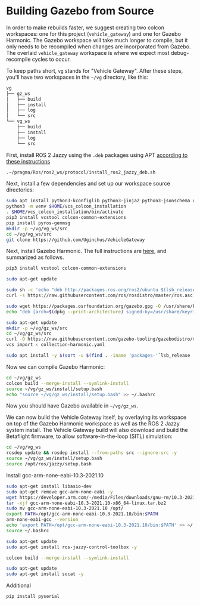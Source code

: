 # Building Gazebo from Source

In order to make rebuilds faster, we suggest creating two colcon workspaces: one for this project (`vehicle_gateway`) and one for Gazebo Harmonic. The Gazebo workspace will take much longer to compile, but it only needs to be recompiled when changes are incorporated from Gazebo. The overlaid `vehicle_gateway` workspace is where we expect most debug-recompile cycles to occur.

To keep paths short, `vg` stands for "Vehicle Gateway". After these steps, you'll have two workspaces in the `~/vg` directory, like this:

```bash
vg
├── gz_ws
│   ├── build
│   ├── install
│   ├── log
│   └── src
└── vg_ws
    ├── build
    ├── install
    ├── log
    └── src
```

First, install ROS 2 Jazzy using the `.deb` packages using APT [according to these instructions](http://docs.ros.org/en/jazzy/Installation/Ubuntu-Install-Debians.html)
```bash
.~/pragma/Ros/ros2_ws/protocol/install_ros2_jazzy_deb.sh
```

Next, install a few dependencies and set up our workspace source directories:
```bash
sudo apt install python3-kconfiglib python3-jinja2 python3-jsonschema ros-jazzy-gps-msgs gcc-arm-none-eabi libfuse2 -y
python3 -m venv $HOME/vcs_colcon_installation
. $HOME/vcs_colcon_installation/bin/activate
pip3 install vcstool colcon-common-extensions
pip install pyros-genmsg
mkdir -p ~/vg/vg_ws/src
cd ~/vg/vg_ws/src
git clone https://github.com/Uginchus/VehicleGateway
```

Next, install Gazebo Harmonic. The full instructions are [here](https://gazebosim.org/docs/harmonic/install_ubuntu), and summarized as follows.

```bash
pip3 install vcstool colcon-common-extensions

sudo apt-get update

sudo sh -c 'echo "deb http://packages.ros.org/ros2/ubuntu $(lsb_release -sc) main" > /etc/apt/sources.list.d/ros2-latest.list'
curl -s https://raw.githubusercontent.com/ros/rosdistro/master/ros.asc | sudo apt-key add -

sudo wget https://packages.osrfoundation.org/gazebo.gpg -O /usr/share/keyrings/pkgs-osrf-archive-keyring.gpg
echo "deb [arch=$(dpkg --print-architecture) signed-by=/usr/share/keyrings/pkgs-osrf-archive-keyring.gpg] http://packages.osrfoundation.org/gazebo/ubuntu-stable $(lsb_release -cs) main" | sudo tee /etc/apt/sources.list.d/gazebo-stable.list > /dev/null

sudo apt-get update
mkdir -p ~/vg/gz_ws/src
cd ~/vg/gz_ws/src
curl -O https://raw.githubusercontent.com/gazebo-tooling/gazebodistro/master/collection-harmonic.yaml
vcs import < collection-harmonic.yaml

sudo apt install -y $(sort -u $(find . -iname 'packages-'`lsb_release -cs`'.apt' -o -iname 'packages.apt' | grep -v '/\.git/') | sed '/gz\|sdf/d' | tr '\n' ' ')
```

Now we can compile Gazebo Harmonic:

```bash
cd ~/vg/gz_ws
colcon build --merge-install --symlink-install
source ~/vg/gz_ws/install/setup.bash
echo "source ~/vg/gz_ws/install/setup.bash" >> ~/.bashrc
```
Now you should have Gazebo available in `~/vg/gz_ws`.

We can now build the Vehicle Gateway itself, by overlaying its workspace on top of the Gazebo Harmonic workspace as well as the ROS 2 Jazzy system install. The Vehicle Gateway build will also download and build the Betaflight firmware, to allow software-in-the-loop (SITL) simulation:

```bash
cd ~/vg/vg_ws
rosdep update && rosdep install --from-paths src --ignore-src -y
source ~/vg/gz_ws/install/setup.bash
source /opt/ros/jazzy/setup.bash
```

Install gcc-arm-none-eabi-10.3-2021.10
```bash
sudo apt-get install libasio-dev
sudo apt-get remove gcc-arm-none-eabi -y
wget https://developer.arm.com/-/media/Files/downloads/gnu-rm/10.3-2021.10/gcc-arm-none-eabi-10.3-2021.10-x86_64-linux.tar.bz2
tar -xjf gcc-arm-none-eabi-10.3-2021.10-x86_64-linux.tar.bz2
sudo mv gcc-arm-none-eabi-10.3-2021.10 /opt/
export PATH=/opt/gcc-arm-none-eabi-10.3-2021.10/bin:$PATH
arm-none-eabi-gcc --version
echo 'export PATH=/opt/gcc-arm-none-eabi-10.3-2021.10/bin:$PATH' >> ~/.bashrc
source ~/.bashrc
```

```bash
sudo apt-get update
sudo apt-get install ros-jazzy-control-toolbox -y

colcon build --merge-install --symlink-install

sudo apt-get update
sudo apt-get install socat -y
```

Additional
```
pip install pyserial
```
